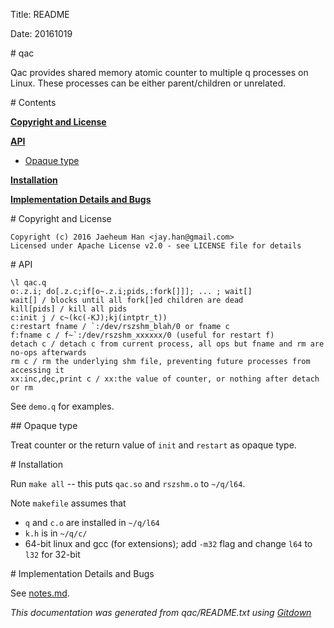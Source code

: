
Title: README

Date: 20161019

<A name="toc1-7" title="qac " />
# qac 

Qac provides shared memory atomic counter to multiple q processes on Linux.
These processes can be either parent/children or unrelated.

<A name="toc1-13" title="Contents" />
# Contents


**<a href="#toc1-18">Copyright and License</a>**

**<a href="#toc1-24">API</a>**
*  <a href="#toc2-40">Opaque type</a>

**<a href="#toc1-45">Installation</a>**

**<a href="#toc1-56">Implementation Details and Bugs</a>**

<A name="toc1-18" title="Copyright and License" />
# Copyright and License

    Copyright (c) 2016 Jaeheum Han <jay.han@gmail.com>
    Licensed under Apache License v2.0 - see LICENSE file for details 

<A name="toc1-24" title="API" />
# API

    \l qac.q
    o:.z.i; do[.z.c;if[o~.z.i;pids,:fork[]]]; ... ; wait[]
    wait[] / blocks until all fork[]ed children are dead
    kill[pids] / kill all pids
    c:init j / c~(kc(-KJ);kj(intptr_t))
    c:restart fname / `:/dev/rszshm_blah/0 or fname c
    f:fname c / f~`:/dev/rszshm_xxxxxx/0 (useful for restart f)
    detach c / detach c from current process, all ops but fname and rm are no-ops afterwards
    rm c / rm the underlying shm file, preventing future processes from accessing it
    xx:inc,dec,print c / xx:the value of counter, or nothing after detach or rm

See `demo.q` for examples.

<A name="toc2-40" title="Opaque type" />
## Opaque type

Treat counter or the return value of `init` and `restart` as opaque type.

<A name="toc1-45" title="Installation" />
# Installation

Run `make all` -- this puts `qac.so` and `rszshm.o` to `~/q/l64`.

Note `makefile` assumes that

- `q` and `c.o` are installed in `~/q/l64`
- `k.h` is in `~/q/c/`
- 64-bit linux and gcc (for extensions); add `-m32` flag and change `l64` to `l32` for 32-bit

<A name="toc1-56" title="Implementation Details and Bugs" />
# Implementation Details and Bugs

See [notes.md][notes.md].

[notes.md]: ./notes.md

_This documentation was generated from qac/README.txt using [Gitdown](https://github.com/zeromq/gitdown)_
